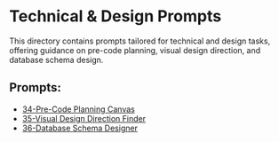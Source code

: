 # Technical & Design Prompts

This directory contains prompts tailored for technical and design tasks, offering guidance on pre-code planning, visual design direction, and database schema design.

## Prompts:

*   [34-Pre-Code Planning Canvas](34-pre-code-planning-canvas.md)
*   [35-Visual Design Direction Finder](35-visual-design-direction-finder.md)
*   [36-Database Schema Designer](36-database-schema-designer.md)
